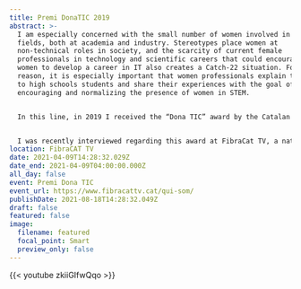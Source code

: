 ```yaml
---
title: Premi DonaTIC 2019
abstract: >-
  I am especially concerned with the small number of women involved in STEM
  fields, both at academia and industry. Stereotypes place women at
  non-technical roles in society, and the scarcity of current female
  professionals in technology and scientific careers that could encourage young
  women to develop a career in IT also creates a Catch-22 situation. For this
  reason, it is especially important that women professionals explain their work
  to high schools students and share their experiences with the goal of
  encouraging and normalizing the presence of women in STEM.


  In this line, in 2019 I received the “Dona TIC” award by the Catalan government to women in STEM fields. The goal of this award is to recognize and promote the fundamental role of women in the professional, business and academic world of new technologies, and to provide new female role models to young women in order to encourage them to develop their careers in STEM disciplines (science, technology, engineering and mathematics).


  I was recently interviewed regarding this award at FibraCat TV, a national Catalan TV channel promoting the role of women in technology: 
location: FibraCAT TV
date: 2021-04-09T14:28:32.029Z
date_end: 2021-04-09T04:00:00.000Z
all_day: false
event: Premi Dona TIC
event_url: https://www.fibracattv.cat/qui-som/
publishDate: 2021-08-18T14:28:32.049Z
draft: false
featured: false
image:
  filename: featured
  focal_point: Smart
  preview_only: false
---
```

{{< youtube zkiiGIfwQqo >}}